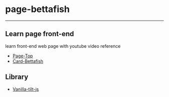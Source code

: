 # page-bettafish
--------------------------------
## Learn page front-end
learn front-end web page with youtube video reference 
- [Page-Top](phttps://www.youtube.com/watch?v=91Q6RvKvd7o)
- [Card-Bettafish](https://www.youtube.com/watch?v=W3pQXyjTKps)

## Library
- [Vanilla-tilt-js](https://micku7zu.github.io/vanilla-tilt.js/)
